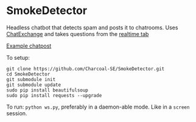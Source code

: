 SmokeDetector
=============

Headless chatbot that detects spam and posts it to chatrooms. Uses [ChatExchange](https://github.com/Manishearth/ChatExchange) and takes questions from the [realtime tab](http://stackexchange.com/questions?tab=realtime)

[Example chatpost](http://chat.meta.stackoverflow.com/transcript/message/1784471#1784471)

To setup:

```
git clone https://github.com/Charcoal-SE/SmokeDetector.git
cd SmokeDetector
git submodule init
git submodule update
sudo pip install beautifulsoup
sudo pip install requests --upgrade
```

To run: `python ws.py`, preferably in a daemon-able mode. Like in a `screen` session.
